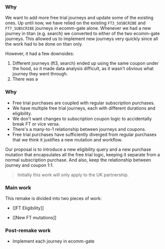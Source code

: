 ### Why
We want to add more free trial journeys and update some of the existing ones. Up until now, we have relied on the existing `FT3_SUSBCRIBE` and `FT7_SUBSCRIBE` journeys in ecomm-gate alone. Whenever we had a new journey in titan (e.g. search) we converted to either of the two ecomm-gate journeys. This allowed us to implement new journeys very quickly since all the work had to be done on titan only. 

However, it had a few downsides:
1. Different journeys (ft3, search) ended up using the same coupon under the hood, so it made data analysis difficult, as it wasn't obvious what journey they went through.
2. There was a 

### Why
* Free trial purchases are coupled with regular subscription purchases.
* We have multiple free trial journeys, each with different durations and eligibility.
* We don't want changes to subscription coupon logic to accidentally break FT or vice versa.
* There's a many-to-1 relationship between journeys and coupons.
* Free trial purchases have sufficiently diverged from regular purchases that we think it justifies a new mutation and workflow.

Our proposal is to introduce a new eligibility query and a new purchase mutation that encapsulates all the free trial logic, keeping it separate from a normal subscription purchase. And also, keep the relationship between journey and coupon 1:1.

> Initially this work will only apply to the UK partnership.

### Main work
This remake is divided into two pieces of work:
* [[FT Eligibility]]
- [[New FT mutations]]

### Post-remake work
* Implement each journey in ecomm-gate